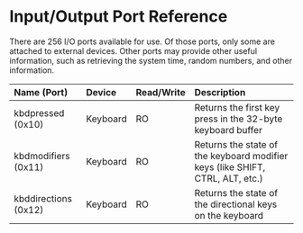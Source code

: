 # Input/Output Port Reference

There are 256 I/O ports available for use. Of those ports, only some are attached to external devices. Other ports may provide other useful information, such as retrieving the system time, random numbers, and other information.

| Name \(Port\) | Device | Read/Write | Description |
| :--- | :--- | :--- | :--- |
| kbdpressed \(0x10\) | Keyboard | RO | Returns the first key press in the 32-byte keyboard buffer |
| kbdmodifiers \(0x11\) | Keyboard | RO | Returns the state of the keyboard modifier keys \(like SHIFT, CTRL, ALT, etc.\) |
| kbddirections \(0x12\) | Keyboard | RO | Returns the state of the directional keys on the keyboard |


